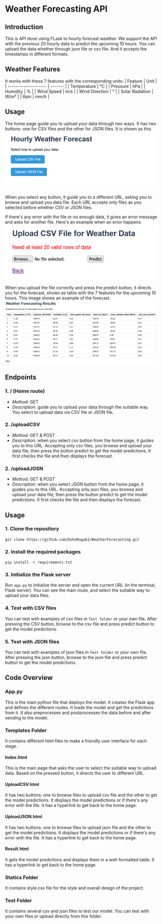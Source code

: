 # Weather Forecasting API
## Introduction
This is API done using FLask to hourly forecast weather. We support the API with the previous 20 hourly data to predict the upcoming 10 hours. You can upload the data whether through json file or csv file. And it accepts the timestamps in different formats.

## Weather Features
It works with these 7 features with the corresponding units: 
| Feature              | Unit    |
| -------------------- | ------- |
| Temperature          |  °C     |
| Pressure             |   hPa   |
| Humidity             |   %     |
| Wind Speed           |   m/s   |
| Wind Direction       |   °     |
| Solar Radiation      |   W/m²  |
| Rain                 |   mm/h  |

## Usage
The home page guide you to upload your data through two ways. It has two buttons: one for CSV files and the other for JSON files. It is shown as this
![Home](Images/home.png)

When you select any button, it guide you to a different URL, asking you to browse and upload you data file. Each URL accepts only files as you selected before whether CSV or JSON files.

If there's any error with the file or no enough data, it gives an error message and asks for another file.
Here's an example when an error happens.
![ErrMsg](Images/ErrMsg.png)

When you upload the file correctly and press the predict button, it directs you for the forecast, shown as table with the 7 features for the upcoming 10 hours.
This image shows an example of the forecast.
![Prediction](Images/Prediction.png)

## Endpoints

### 1. / (Home route)
- *Method*: GET
- *Description*: guide you to upload your data through the suitable way. You select to upload data via CSV file or JSON file.

### 2. /uploadCSV
- *Method*: GET & POST
- *Description*: when you select *csv* button from the home page, it guides you to this URL. Accepting only csv files, you browse and upload your data file, then press the button predict to get the model predictions. It first checks the file and then displays the forecast.

### 2. /uploadJOSN
- *Method*: GET & POST
- *Description*: when you select *JSON* button from the home page, it guides you to this URL. Accepting only json files, you browse and upload your data file, then press the button predict to get the model predictions. It first checks the file and then displays the forecast.



## Usage

### 1. Clone the repository 
```
git clone https://github.com/DohaRagab1/WeatherForecasting.git
```

### 2. Install the required packages
```
pip install -r requirements.txt
```

### 3. Initialize the Flask server
Run `app.py` to initialize the server and open the current URL (in the terminal, Flask server). You can see the main route, and select the suitable way to upload your data files.

### 4. Test with CSV files
You can test with examples of csv files in `Test folder` or your own file. After pressing the CSV button, browse to the csv file and press predict button to get the model predictions.

### 5. Test with JSON files
You can test with examples of json files in `Test folder` or your own file. After pressing the json button, browse to the json file and press predict button to get the model predictions.



## Code Overview

### App.py
This is the main python file that deploys the model. It creates the Flask app and defines the different routes. It loads the model and get the predictions from it. It also preprocesses and postprocesses the data before and after sending to the model.

### Templates Folder
It contains different html files to make a friendly user interface for each stage.

#### Index.html
This is the main page that asks the user to select the suitable way to upload data. Based on the pressed button, it directs the user to different URL.

#### UploadCSV.html
It has two buttons: one to browse files to upload csv file and the other to get the model predictions. It displays the model predictions or if there's any error with the file.
It has a hyperlink to get back to the home page.

#### UploadJSON.html
It has two buttons: one to browse files to upload json file and the other to get the model predictions. It displays the model predictions or if there's any error with the file.
It has a hyperlink to get back to the home page.

#### Result.html
It gets the model predictions and displays them in a well-formatted table.
It has a hyperlink to get back to the home page.


### Statics Folder
It contains style.css file for the style and overall design of the project.

### Test Folder
It contains several csv and json files to test our model. You can test with your own files or upload directly from this folder.